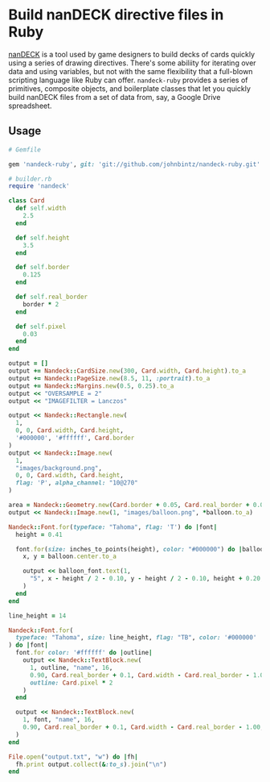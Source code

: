# Build nanDECK directive files in Ruby

[nanDECK](http://www.nand.it/nandeck/) is a tool used by game designers to build
decks of cards quickly using a series of drawing directives. There's some abiliity
for iterating over data and using variables, but not with the same flexibility
that a full-blown scripting language like Ruby can offer. `nandeck-ruby` provides
a series of primitives, composite objects, and boilerplate classes that let you
quickly build nanDECK files from a set of data from, say, a Google Drive
spreadsheet.

## Usage

``` ruby
# Gemfile

gem 'nandeck-ruby', git: 'git://github.com/johnbintz/nandeck-ruby.git'
```

``` ruby
# builder.rb
require 'nandeck'

class Card
  def self.width
    2.5
  end

  def self.height
    3.5
  end

  def self.border
    0.125
  end

  def self.real_border
    border * 2
  end

  def self.pixel
    0.03
  end
end

output = []
output += Nandeck::CardSize.new(300, Card.width, Card.height).to_a
output += Nandeck::PageSize.new(8.5, 11, :portrait).to_a
output += Nandeck::Margins.new(0.5, 0.25).to_a
output << "OVERSAMPLE = 2"
output << "IMAGEFILTER = Lanczos"

output << Nandeck::Rectangle.new(
  1,
  0, 0, Card.width, Card.height,
  '#000000', '#ffffff', Card.border
)
output << Nandeck::Image.new(
  1,
  "images/background.png",
  0, 0, Card.width, Card.height,
  flag: 'P', alpha_channel: "10@270"
)

area = Nandeck::Geometry.new(Card.border + 0.05, Card.real_border + 0.05, 0.688, 0.640)
output << Nandeck::Image.new(1, "images/balloon.png", *balloon.to_a)

Nandeck::Font.for(typeface: "Tahoma", flag: 'T') do |font|
  height = 0.41

  font.for(size: inches_to_points(height), color: "#000000") do |balloon_font|
    x, y = balloon.center.to_a

    output << balloon_font.text(1,
      "5", x - height / 2 - 0.10, y - height / 2 - 0.10, height + 0.20, height
    )
  end
end

line_height = 14

Nandeck::Font.for(
  typeface: "Tahoma", size: line_height, flag: "TB", color: '#000000'
) do |font|
  font.for color: '#ffffff' do |outline|
    output << Nandeck::TextBlock.new(
      1, outline, "name", 16,
      0.90, Card.real_border + 0.1, Card.width - Card.real_border - 1.00, 0.38,
      outline: Card.pixel * 2
    )
  end

  output << Nandeck::TextBlock.new(
    1, font, "name", 16,
    0.90, Card.real_border + 0.1, Card.width - Card.real_border - 1.00, 0.38
  )
end

File.open("output.txt", "w") do |fh|
  fh.print output.collect(&:to_s).join("\n")
end
```


